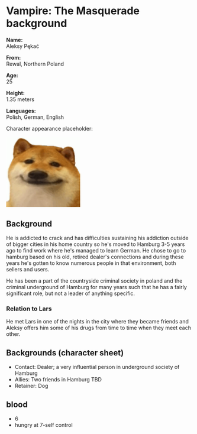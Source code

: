 # Vampire: The Masquerade background

**Name:**       
Aleksy Pękać

**From:**       
Rewal, Northern Poland

**Age:**        
25

**Height:**     
1.35 meters

**Languages:**  
Polish, German, English

Character appearance placeholder:

<img src="doge-smile-smile.jpg" alt="character appearance" width="200"/>

## Background

He is addicted to crack and has difficulties sustaining his addiction outside of bigger cities in his home country so he's moved to Hamburg 3-5 years ago to find work where he's managed to learn German. He chose to go to hamburg based on his old, retired dealer's connections and during these years he's gotten to know numerous people in that environment, both sellers and users.

He has been a part of the countryside criminal society in poland and the criminal underground of Hamburg for many years such that he has a fairly significant role, but not a leader of anything specific.

### Relation to Lars
He met Lars in one of the nights in the city where they became friends and Aleksy offers him some of his drugs from time to time when they meet each other.

## Backgrounds (character sheet)

*   Contact:    Dealer; a very influential person in underground society of Hamburg
*   Allies:     Two friends in Hamburg TBD
*   Retainer:   Dog

## blood
*   6
*   hungry at 7-self control
